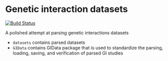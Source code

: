 # Genetic interaction datasets
[![Build Status](https://travis-ci.com/theJasonFan/gi-data.svg?token=Xz9rMtpGH2yMytbU95xT&branch=master)](https://travis-ci.com/theJasonFan/gi-data)

A polished attempt at parsing genetic interactions datasets

- `datasets` contains parsed datasets
- `GIData` contains GIData package that is used to standardize the parsing, loading, saving, and verification of parsed GI studies
